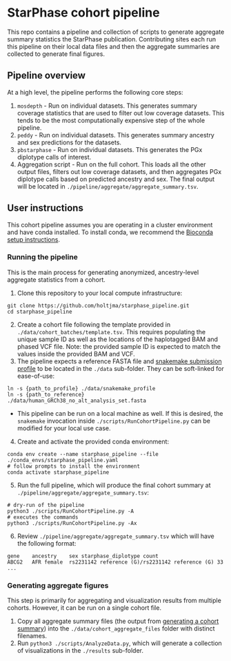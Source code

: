 # StarPhase cohort pipeline
This repo contains a pipeline and collection of scripts to generate aggregate summary statistics the StarPhase publication.
Contributing sites each run this pipeline on their local data files and then the aggregate summaries are collected to generate final figures.

## Pipeline overview
At a high level, the pipeline performs the following core steps:

1. `mosdepth` - Run on individual datasets. This generates summary coverage statistics that are used to filter out low coverage datasets. This tends to be the most computationally expensive step of the whole pipeline.
2. `peddy` - Run on individual datasets. This generates summary ancestry and sex predictions for the datasets.
3. `pbstarphase` - Run on individual datasets. This generates the PGx diplotype calls of interest.
4. Aggregation script - Run on the full cohort. This loads all the other output files, filters out low coverage datasets, and then aggregates PGx diplotype calls based on predicted ancestry and sex. The final output will be located in `./pipeline/aggregate/aggregate_summary.tsv`.

## User instructions
This cohort pipeline assumes you are operating in a cluster environment and have conda installed.
To install conda, we recommend the [Bioconda setup instructions](https://bioconda.github.io).

### Running the pipeline
This is the main process for generating anonymized, ancestry-level aggregate statistics from a cohort.

1. Clone this repository to your local compute infrastructure:
```
git clone https://github.com/holtjma/starphase_pipeline.git
cd starphase_pipeline
```
2. Create a cohort file following the template provided in `./data/cohort_batches/template.tsv`. This requires populating the unique sample ID as well as the locations of the haplotagged BAM and phased VCF file. Note: the provided sample ID is expected to match the values inside the provided BAM and VCF.
3. The pipeline expects a reference FASTA file and [snakemake submission profile](https://snakemake.readthedocs.io/en/stable/executing/cli.html#profiles) to be located in the `./data` sub-folder. They can be soft-linked for ease-of-use:
```
ln -s {path_to_profile} ./data/snakemake_profile
ln -s {path_to_reference} ./data/human_GRCh38_no_alt_analysis_set.fasta
```
  * This pipeline can be run on a local machine as well. If this is desired, the `snakemake` invocation inside `./scripts/RunCohortPipeline.py` can be modified for your local use case.
4. Create and activate the provided conda environment:
```
conda env create --name starphase_pipeline --file ./conda_envs/starphase_pipeline.yaml
# follow prompts to install the environment
conda activate starphase_pipeline
```
5. Run the full pipeline, which will produce the final cohort summary at `./pipeline/aggregate/aggregate_summary.tsv`:
```
# dry-run of the pipeline
python3 ./scripts/RunCohortPipeline.py -A
# executes the commands
python3 ./scripts/RunCohortPipeline.py -Ax
```
6. Review `./pipeline/aggregate/aggregate_summary.tsv` which will have the following format:
```
gene	ancestry	sex	starphase_diplotype	count
ABCG2	AFR	female	rs2231142 reference (G)/rs2231142 reference (G)	33
...
```

### Generating aggregate figures
This step is primarily for aggregating and visualization results from multiple cohorts.
However, it can be run on a single cohort file.

1. Copy all aggregate summary files (the output from [generating a cohort summary](#generating-a-cohort-summary)) into the `./data/cohort_aggregate_files` folder with distinct filenames.
2. Run `python3 ./scripts/AnalyzeData.py`, which will generate a collection of visualizations in the `./results` sub-folder.
